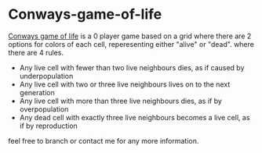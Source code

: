 # Conways-game-of-life

[Conways game of life](https://en.wikipedia.org/wiki/Conway%27s_Game_of_Life) is a 0 player game based on a grid where there are 2 options for colors of each cell, reperesenting either "alive" or "dead".
where there are 4 rules.
- Any live cell with fewer than two live neighbours dies, as if caused by underpopulation
- Any live cell with two or three live neighbours lives on to the next generation
- Any live cell with more than three live neighbours dies, as if by overpopulation
- Any dead cell with exactly three live neighbours becomes a live cell, as if by reproduction

feel free to branch or contact me for any more information.
